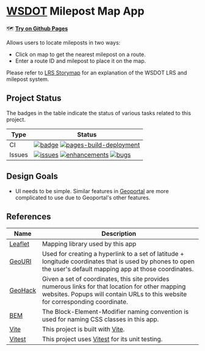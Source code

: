 # [WSDOT] Milepost Map App

:world_map: **[Try on Github Pages](https://wsdot-gis.github.io/wsdot-mp-map/)**

Allows users to locate mileposts in two ways:

* Click on map to get the nearest milepost on a route.
* Enter a route ID and milepost to place it on the map.

Please refer to [LRS Storymap] for an explanation of the WSDOT LRS and milepost system.

## Project Status

The badges in the table indicate the status of various tasks related to this project.

| Type   | Status                                                                                                            |
|--------|-------------------------------------------------------------------------------------------------------------------|
| CI     | [![badge][Node.js CI svg]][Node.js CI Workflow] [![pages-build-deployment][gh-pages-badge]][gh-pages-deployment]  |
| Issues | [![issues][issues badge]][issues] [![enhancements][enhancements badge]][enhancements] [![bugs][bugs badge]][bugs] |

[Node.js CI svg]:https://github.com/WSDOT-GIS/wsdot-mp-map/actions/workflows/node.js.yml/badge.svg
[Node.js CI Workflow]:https://github.com/WSDOT-GIS/wsdot-mp-map/actions/workflows/node.js.yml

[issues badge]:https://img.shields.io/github/issues/WSDOT-GIS/wsdot-mp-map?logo=github&label=all+issues
[issues]:https://github.com/WSDOT-GIS/wsdot-mp-map/issues

[enhancements badge]:https://img.shields.io/github/issues/WSDOT-GIS/wsdot-mp-map/enhancement?logo=github
[enhancements]:https://github.com/WSDOT-GIS/wsdot-mp-map/issues?q=label:enhancement

[bugs badge]:https://img.shields.io/github/issues/WSDOT-GIS/wsdot-mp-map/bug?logo=github
[bugs]:https://github.com/WSDOT-GIS/wsdot-mp-map/issues?q=label:bug

[gh-pages-badge]:https://github.com/WSDOT-GIS/wsdot-mp-map/actions/workflows/pages/pages-build-deployment/badge.svg?branch=gh-pages
[gh-pages-deployment]:https://github.com/WSDOT-GIS/wsdot-mp-map/actions/workflows/pages/pages-build-deployment

## Design Goals

* UI needs to be simple. Similar features in [Geoportal] are more complicated to use due to Geoportal's other features.

## References

| Name      | Description                                                                                                                                                                        |
|-----------|------------------------------------------------------------------------------------------------------------------------------------------------------------------------------------|
| [Leaflet] | Mapping library used by this app                                                                                                                                                   |
| [GeoURI]  | Used for creating a hyperlink to a set of latitude + longitude coordinates that is used by phones to open the user's default mapping app at those coordinates.                     |
| [GeoHack] | Given a set of coordinates, this site provides numerous links for that location for other mapping websites. Popups will contain URLs to this website for corresponding coordinate. |
| [BEM]     | The Block-Element-Modifier naming convention is used for naming CSS classes in this app.                                                                                           |
| [Vite]    | This project is built with [Vite].                                                                                                                                                 |
| [Vitest]  | This project uses [Vitest] for its unit testing.                                                                                                                                   |

[GeoURI]:https://geouri.org/
[GeoHack]:https://www.mediawiki.org/wiki/GeoHack
[GeoPortal]:https://www.wsdot.wa.gov/data/tools/geoportal/
[BEM]:https://getbem.com/
[Leaflet]:https://leafletjs.com/
[LRS Storymap]:https://storymaps.arcgis.com/stories/3563e01d91b8444f875af320564fef7b
[Vite]:https://vitejs.dev/
[Vitest]:https://vitest.dev/
[WSDOT]:https://wsdot.wa.gov
